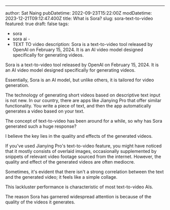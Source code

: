 ---
author: Sat Naing
pubDatetime: 2022-09-23T15:22:00Z
modDatetime: 2023-12-21T09:12:47.400Z
title: What is Sora?
slug: sora-text-to-video
featured: true
draft: false
tags:
  - sora
  -  sora ai    -
  -  TEXT TO video
description:
 Sora is a text-to-video tool released by OpenAI on February 15, 2024. It is an AI video model designed specifically for generating videos.

Sora is a text-to-video tool released by OpenAI on February 15, 2024. It is an AI video model designed specifically for generating videos.

Essentially, Sora is an AI model, but unlike others, it is tailored for video generation.

The technology of generating short videos based on descriptive text input is not new. In our country, there are apps like Jianying Pro that offer similar functionality. You write a piece of text, and then the app automatically generates a video based on your text.

The concept of text-to-video has been around for a while, so why has Sora generated such a huge response?

I believe the key lies in the quality and effects of the generated videos.

If you've used Jianying Pro's text-to-video feature, you might have noticed that it mostly consists of overlaid images, occasionally supplemented by snippets of relevant video footage sourced from the internet. However, the quality and effect of the generated videos are often mediocre.

Sometimes, it's evident that there isn't a strong correlation between the text and the generated video; it feels like a simple collage.

This lackluster performance is characteristic of most text-to-video AIs.

The reason Sora has garnered widespread attention is because of the quality of the videos it generates.





